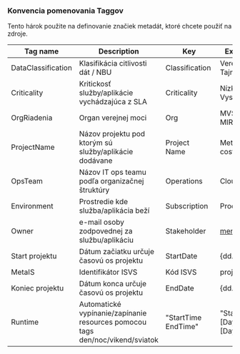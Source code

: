 ### Konvencia pomenovania Taggov

Tento hárok použite na definovanie značiek metadát, ktoré chcete použiť na zdroje. 

|Tag name |Description |Key |Example Values |Required |
| - | - | - | - | - |
|DataClassification |Klasifikácia citlivosti dát / NBU |Classification |Verejne, Dôverne, Tajne, Prísne Tajne |Yes |
|Criticality |Kritickosť služby/aplikácie vychádzajúca z SLA |Criticality |Nízka, Stredná, Vysoká, Kritická |Yes |
|OrgRiadenia |Organ verejnej moci |Org |MVSR, NASES, MIRRISR |Yes |
|ProjectName |Názov projektu pod ktorým sú služby/aplikácie dodávane |Project Name |Metais_XXXX - costcenter |Yes |
|OpsTeam |Názov IT ops teamu podľa organizačnej štruktúry |Operations |CloudTeam |Yes |
|Environment |Prostredie kde služba/aplikácia beží |Subscription |Prod, NonProd |Yes |
|Owner |e-mail osoby zodpovednej za službu/aplikáciu |Stakeholder |meno@mirri.gov.sk |Yes |
|Start projektu |Dátum začiatku určuje časovú os projektu |StartDate |{dd.mm.yyyy} |Yes |
|MetaIS |Identifikátor ISVS |Kód ISVS |projekt_XXXX |Yes |
|Koniec projektu |Dátum konca určuje časovú os projektu |EndDate |{dd.mm.yyyy} |Yes |
|Runtime |Automatické vypínanie/zapínanie resources pomocou tags den/noc/vikend/sviatok |"StartTime EndTime" |"Start [06:00][Day] End [17:00][Day]" |No |


